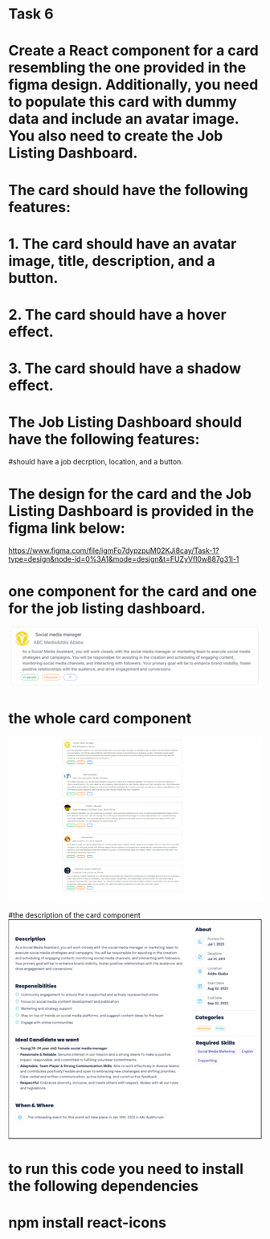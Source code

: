 # Task 6

# Create a React component for a card resembling the one provided in the figma design. Additionally, you need to populate this card with dummy data and include an avatar image. You also need to create the Job Listing Dashboard.

# The card should have the following features:

# 1. The card should have an avatar image, title, description, and a button.    
# 2. The card should have a hover effect.
# 3. The card should have a shadow effect.

# The Job Listing Dashboard should have the following features:
#should have a job decrption, location, and a button.

# The design for the card and the Job Listing Dashboard is provided in the figma link below:
https://www.figma.com/file/igmFo7dypzpuM02KJi8cay/Task-1?type=design&node-id=0%3A1&mode=design&t=FUZyVfl0w887g31l-1


# one component for the card and one for the job listing dashboard.
![alt text](image.png)

# the whole card component 
![alt text](image-1.png)

#the description of the card component
![alt text](image-2.png)

# to run this code you need to install the following dependencies
# npm install react-icons
# 


